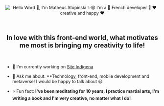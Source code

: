 <p align="center">
  <img src="https://github.com/MatheusStopinski/assets/Banner.gif" alt="Hello Word 👋, I'm Matheus Stopinski ✨😎  I'm a 🚀 French developer 🚀 ❤️ creative and happy ❤️">
</p>
<br>
<h2 align="center">In love with this front-end world, what motivates me most is bringing my creativity to life!</h2 >
<br>

- 🔭 I'm currently working on [Site Indigena](https://github.com/MatheusStopinski/MasterOfInterfaces/tree/Site_Indigena)

- 💬 Ask me about: **Technology, front-end, mobile development and metaverse! I would be happy to talk about 😃

- ⚡ Fun fact: **I've been meditating for 10 years, I practice martial arts, I'm writing a book and I'm very creative, no matter what I do!**
